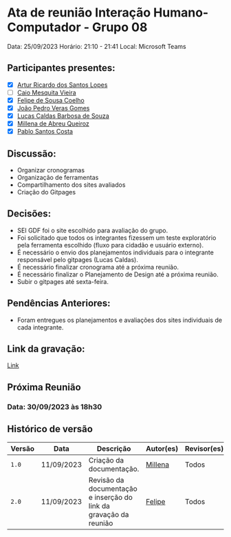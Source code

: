 # Ata de reunião Interação Humano-Computador - Grupo 08

Data: 25/09/2023
Horário: 21:10 - 21:41
Local: Microsoft Teams 

## Participantes presentes:

- [x] [Artur Ricardo dos Santos Lopes](https://github.com/algorithmorphic)
- [ ] [Caio Mesquita Vieira](https://github.com/Caiomesvie)
- [x] [Felipe de Sousa Coelho](https://github.com/fsousac)
- [x] [João Pedro Veras Gomes](https://github.com/JoosPerro)
- [x] [Lucas Caldas Barbosa de Souza](https://github.com/lucascaldasb)
- [x] [Millena de Abreu Queiroz](https://github.com/millenaqueiroz)
- [x] [Pablo Santos Costa](github.com/pabloheika)

## Discussão:
- Organizar cronogramas
- Organização de ferramentas
- Compartilhamento dos sites avaliados
- Criação do Gitpages


## Decisões:
- SEI GDF foi o site escolhido para avaliação do grupo.
- Foi solicitado que todos os integrantes fizessem um teste exploratório pela ferramenta escolhido (fluxo para cidadão e usuário externo).
- É necessário o envio dos planejamentos individuais para o integrante responsável pelo gitpages (Lucas Caldas).
- É necessário finalizar cronograma até a próxima reunião.
- É necessário finalizar o Planejamento de Design até a próxima reunião.
- Subir o gitpages até sexta-feira.
  
## Pendências Anteriores:
- Foram entregues os planejamentos e avaliações dos sites individuais de cada integrante.

## Link da gravação:
[Link](https://youtu.be/ka1vBsMG_fM)

## Próxima Reunião 
### Data: 30/09/2023 às 18h30

## Histórico de versão

| Versão | Data       | Descrição                                                                | Autor(es)                                        | Revisor(es)                                      |
| ------ | ---------- | ------------------------                                                 | ------------------------------------------------ | ------------------------------------------------ |
| `1.0`  | 11/09/2023 | Criação da documentação.                                                 | [Millena](https://github.com/millenaqueiroz)     | Todos                                            |
| `2.0`  | 11/09/2023 | Revisão da documentação e inserção do link da gravação da reunião        | [Felipe](https://github.com/fsousac)             | Todos                                            |

                                          
